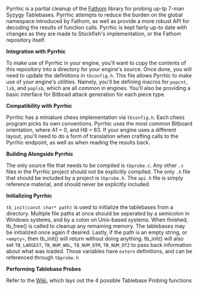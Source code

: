 Pyrrhic is a partial cleanup of the [Fathom](https://github.com/jdart1/Fathom) library for probing up-tp 7-man Syzygy Tablebases. Pyrrhic attempts to reduce the burden on the global namespace introduced by Fathom, as well as provide a more robust API for decoding the results of function calls. Pyrrhic is kept fairly up-to date with changes as they are made to Stockfish's implementation, or the Fathom repository itself. 

**Integration with Pyrrhic**

To make use of Pyrrhic in your engine, you'll want to copy the contents of this repository into a directory for your engine's source. Once done, you will need to update the definitions in `tbconfig.h`. This file allows Pyrrhic to make use of your engine's utilities. Namely, you'll be defining macros for `popcnt`, `lsb`, and `poplsb`, which are all common in engines. You'll also be providing a basic interface for Bitboad attack generation for each piece type. 

**Compatibility with Pyrrhic**

Pyrrhic has a miniature chess implementation via `tbconfig.h`. Each chess program picks its own conventions. Pyrrhic uses the most common Bitboard orientation, where A1 = 0, and H8 = 63. If your engine uses a different layout, you'll need to do a form of translation when crafting calls to the Pyrrhic endpoint, as well as when reading the results back. 

**Building Alongside Pyrrhic**

The only source file that needs to be compiled is `tbprobe.c`. Any other `.c` files in the Pyrrhic project should not be explicitly compiled. The only `.h` file that should be included by a project is `tbprobe.h`. The `api.h` file is simply reference material, and should never be explicitly included. 

**Initializing Pyrrhic**

`tb_init(const char* path)` is used to initialize the tablebases from a directory. Multiple file paths at once should be seperated by a semicolon in Windows systems, and by a colon on Unix-based systems. When finished, tb_free() is called to cleanup any remaining memory. The tablebases may be initialized once again if desired. Lastly, if the path is an empty string, or `<empty>`, then tb_init() will return without doing anything. tb_init() will also set `TB_LARGEST`, `TB_NUM_WDL`, `TB_NUM_DTM`, `TB_NUM_DTZ` to pass back information about what was loaded. Those variables have `extern` definitions, and can be referenced through `tbprobe.h`

**Performing Tablebase Probes**

Refer to the [Wiki](https://github.com/AndyGrant/Pyrrhic/wiki), which lays out the 4 possible Tablebase Probing functions
